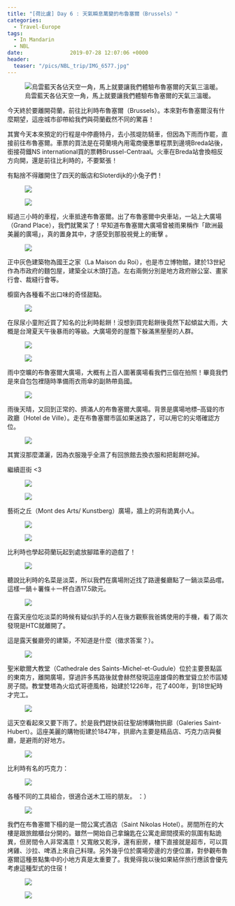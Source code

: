 ```yaml
---
title: "[荷比盧] Day 6 : 天氣瞬息萬變的布魯塞爾（Brussels）"
categories:
  - Travel-Europe
tags:
  - In Mandarin
  - NBL
date:               2019-07-28 12:07:06 +0000
header:
  teaser: "/pics/NBL_trip/IMG_6577.jpg"
---
```

<figure style="width: 100%" class="align-center">
<img src="/pics/NBL_trip/IMG_6577.jpg" alt="烏雲藍天各佔天空一角，馬上就要讓我們體驗布魯塞爾的天氣三溫暖。">
<figcaption>烏雲藍天各佔天空一角，馬上就要讓我們體驗布魯塞爾的天氣三溫暖。</figcaption>
</figure>

今天終於要離開荷蘭，前往比利時布魯塞爾（Brussels）。本來對布魯塞爾沒有什麼期望，這座城市卻帶給我們與荷蘭截然不同的驚喜！

其實今天本來預定的行程是中停鹿特丹，去小孩堤防騎車，但因為下雨而作罷，直接前往布魯塞爾。車票的買法是在荷蘭境內用電商優惠單程票到邊境Breda站後，銜接荷鐵NS international買的票轉Brussel-Centraal。火車在Breda站會換相反方向開，還是前往比利時的，不要緊張！

有點捨不得離開住了四天的飯店和Sloterdijk的小兔子們！
<figure style="width: 100%" class="align-center">
<img src="/pics/NBL_trip/2019720_190727_0002.jpg">
</figure>
<figure style="width: 100%" class="align-center">
<img src="/pics/NBL_trip/2019720_190727_0004.jpg">
</figure>

經過三小時的車程，火車抵達布魯塞爾。出了布魯塞爾中央車站，一站上大廣場（Grand Place），我們就驚呆了！早知道布魯塞爾大廣場曾被雨果稱作「歐洲最美麗的廣場」，真的置身其中，才感受到那股視覺上的衝擊 。
<figure style="width: 100%" class="align-center">
<img src="/pics/NBL_trip/IMG_6551.jpg">
</figure>


正中灰色建築物為國王之家（La Maison du Roi），也是市立博物館，建於13世紀作為市政府的麵包屋，建築全以木頭打造。左右兩側分別是地方政府辦公室、畫家行會、裁縫行會等。

櫥窗內各種看不出口味的奇怪甜點。
<figure style="width: 100%" class="align-center">
<img src="/pics/NBL_trip/2019720_190727_0024.jpg">
</figure>

在尿尿小童附近買了知名的比利時鬆餅！沒想到買完鬆餅後竟然下起傾盆大雨，大概是台灣夏天午後暴雨的等級。大廣場旁的屋簷下躲滿黑壓壓的人群。
<figure style="width: 100%" class="align-center">
<img src="/pics/NBL_trip/IMG_6537.jpg">
</figure>
<figure style="width: 80%" class="align-center">
<img src="/pics/NBL_trip/IMG_6540.jpg">
</figure>

雨中空曠的布魯塞爾大廣場，大概有上百人圍著廣場看我們三個在拍照！畢竟我們是來自包包裡隨時準備雨衣雨傘的副熱帶島國。
<figure style="width: 100%" class="align-center">
<img src="/pics/NBL_trip/IMG_6542.jpg">
</figure>


雨後天晴，又回到正常的、擠滿人的布魯塞爾大廣場。背景是廣場地標–高聳的市政廳（Hotel de Ville）。走在布魯塞爾市區如果迷路了，可以用它的尖塔確認方位。
<figure style="width: 80%" class="align-center">
<img src="/pics/NBL_trip/2019720_190727_0049.jpg">
</figure>


其實沒那麼瀟灑，因為衣服幾乎全濕了有回旅館去換衣服和把鬆餅吃掉。



繼續逛街 <3
<figure style="width: 80%" class="align-center">
<img src="/pics/NBL_trip/2019720_190727_0027.jpg">
</figure>
<figure style="width: 80%" class="align-center">
<img src="/pics/NBL_trip/2019720_190727_0047.jpg">
</figure>



藝術之丘（Mont des Arts/ Kunstberg）廣場，牆上的洞有詭異小人。
<figure style="width: 80%" class="align-center">
<img src="/pics/NBL_trip/2019720_190727_0035.jpg">
</figure>
<figure style="width: 80%" class="align-center">
<img src="/pics/NBL_trip/2019720_190727_0033.jpg">
</figure>

比利時也學起荷蘭玩起到處放腳踏車的遊戲了！
<figure style="width: 100%" class="align-center">
<img src="/pics/NBL_trip/IMG_6578.jpg">
</figure>



聽說比利時的名菜是淡菜，所以我們在廣場附近找了路邊餐廳點了一鍋淡菜品嚐。這樣一鍋＋薯條＋一杯白酒17.5歐元。
<figure style="width: 100%" class="align-center">
<img src="/pics/NBL_trip/IMG_6604.jpg">
</figure>


在露天座位吃淡菜的時候有疑似扒手的人在後方觀察我爸媽使用的手機，看了兩次發現是HTC就離開了。

這是露天餐廳旁的建築，不知道是什麼（徵求答案？）。
<figure style="width: 100%" class="align-center">
<img src="/pics/NBL_trip/IMG_6601.jpg">
</figure>

聖米歇爾大教堂（Cathedrale des Saints-Michel-et-Gudule）位於主要景點區的東南方，離開廣場，穿過許多馬路後就會赫然發現這座雄偉的教堂聳立於市區矮房子間。教堂雙塔為火焰式哥德風格，始建於1226年，花了400年，到18世紀時才完工。
<figure style="width: 80%" class="align-center">
<img src="/pics/NBL_trip/2019720_190727_0056.jpg">
</figure>


這天空看起來又要下雨了。於是我們趕快前往聖胡博購物拱廊（Galeries Saint-Hubert）。這座美麗的購物街建於1847年，拱廊內主要是精品店、巧克力店與餐廳，是避雨的好地方。
<figure style="width: 80%" class="align-center">
<img src="/pics/NBL_trip/IMG_6590.jpg">
</figure>


比利時有名的巧克力：
<figure style="width: 100%" class="align-center">
<img src="/pics/NBL_trip/IMG_6595.jpg">
</figure>


各種不同的工具組合，很適合送木工班的朋友。 ：）
<figure style="width: 100%" class="align-center">
<img src="/pics/NBL_trip/2019720_190727_0038.jpg">
</figure>


我們在布魯塞爾下榻的是一間公寓式酒店（Saint Nikolas Hotel）。房間所在的大樓是跟旅館櫃台分開的。雖然一開始自己拿鑰匙在公寓走廊間摸索的氛圍有點詭異，但房間令人非常滿意！又寬敞又乾淨，還有廚房，樓下直接就是超市，可以買烤雞、沙拉、啤酒上來自己料理。另外幾乎位於廣場旁邊的方便位置，對參觀布魯塞爾這種景點集中的小地方真是太重要了。我覺得我以後如果結伴旅行應該會優先考慮這種型式的住宿！
<figure style="width: 100%" class="align-center">
<img src="/pics/NBL_trip/IMG_6528.jpg">
</figure>
<figure style="width: 100%" class="align-center">
<img src="/pics/NBL_trip/IMG_6545.jpg">
</figure>
